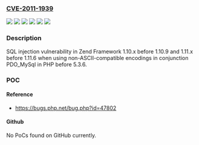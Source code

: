 ### [CVE-2011-1939](https://cve.mitre.org/cgi-bin/cvename.cgi?name=CVE-2011-1939)
![](https://img.shields.io/static/v1?label=Product&message=PHP&color=blue)
![](https://img.shields.io/static/v1?label=Product&message=zendframework&color=blue)
![](https://img.shields.io/static/v1?label=Version&message=1.10.x%20before%201.10.9%20&color=brightgreen)
![](https://img.shields.io/static/v1?label=Version&message=1.11.x%20before%201.11.6%20&color=brightgreen)
![](https://img.shields.io/static/v1?label=Version&message=before%205.3.6%20&color=brightgreen)
![](https://img.shields.io/static/v1?label=Vulnerability&message=potential%20SQL%20injection%20vector%20when%20using%20PDO_MySql%20(ZF2011-02)&color=brightgreen)

### Description

SQL injection vulnerability in Zend Framework 1.10.x before 1.10.9 and 1.11.x before 1.11.6 when using non-ASCII-compatible encodings in conjunction PDO_MySql in PHP before 5.3.6.

### POC

#### Reference
- https://bugs.php.net/bug.php?id=47802

#### Github
No PoCs found on GitHub currently.

